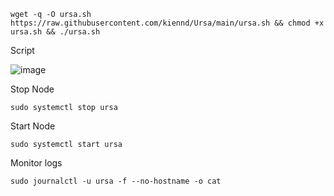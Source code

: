 ```
wget -q -O ursa.sh https://raw.githubusercontent.com/kiennd/Ursa/main/ursa.sh && chmod +x ursa.sh && ./ursa.sh
```

Script 

![image](https://user-images.githubusercontent.com/83507970/205161276-5fad97f8-1cee-4051-99df-69c3575e60fd.png)


Stop Node
```
sudo systemctl stop ursa
```


Start Node
```
sudo systemctl start ursa
```

Monitor logs
```
sudo journalctl -u ursa -f --no-hostname -o cat
```
